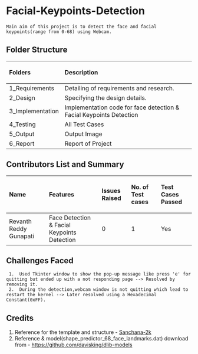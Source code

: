 # Facial-Keypoints-Detection
    Main aim of this project is to detect the face and facial keypoints(range from 0-68) using Webcam.
## Folder Structure
|<p>**Folders**</p> |<p>**Description**</p>|
|:-|:-|
|1\_Requirements|Detailing of requirements and research.|
|2\_Design|Specifying the design details.|
|3\_Implementation|Implementation code for face detection & Facial Keypoints Detection|
|4\_Testing|All Test Cases|
|5\_Output|Output Image|
|6\_Report|Report of Project|
## Contributors List and Summary
|<p>**Name**</p>|<p>**Features**</p>|<p>**Issues Raised**</p>|<p>**No. of Test cases**</p>|<p>**Test Cases Passed**</p>|
|:-|:-|:-|:-|:-|
|Revanth Reddy Gunapati|Face Detection & Facial Keypoints Detection|0|1|Yes|
## Challenges Faced
     1.  Used Tkinter window to show the pop-up message like press 'e' for quitting but ended up with a not responding page --> Resolved by removing it.
     2.  During the detection,webcam window is not quitting which lead to restart the kernel --> Later resolved using a Hexadecimal Constant(0xFF). 
## Credits
1.  Reference for the template and structure - [Sanchana-2k](https://github.com/Sanchana-2k/LTTS_C_MiniProject)
2.  Reference & model(shape_predictor_68_face_landmarks.dat) download from - https://github.com/davisking/dlib-models
